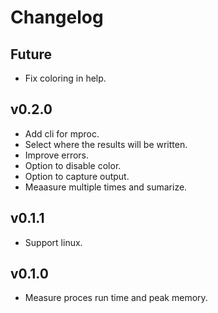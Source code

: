 # Changelog

## Future
- Fix coloring in help.

## v0.2.0
- Add cli for mproc.
- Select where the results will be written.
- Improve errors.
- Option to disable color.
- Option to capture output.
- Meaasure multiple times and sumarize.

## v0.1.1
- Support linux.

## v0.1.0
- Measure proces run time and peak memory.
